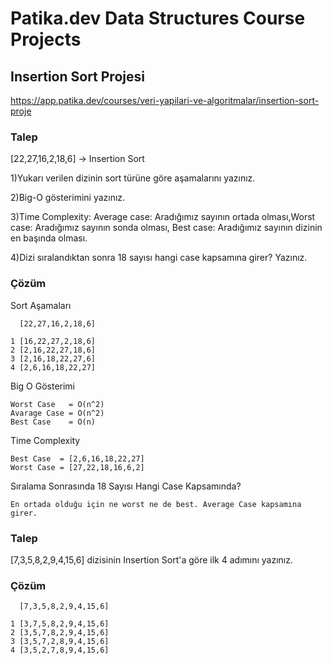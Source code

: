 # Patika.dev Data Structures Course Projects

## Insertion Sort Projesi
https://app.patika.dev/courses/veri-yapilari-ve-algoritmalar/insertion-sort-proje
### Talep
[22,27,16,2,18,6] -> Insertion Sort

1)Yukarı verilen dizinin sort türüne göre aşamalarını yazınız.

2)Big-O gösterimini yazınız.

3)Time Complexity: Average case: Aradığımız sayının ortada olması,Worst case: Aradığımız sayının sonda olması, Best case: Aradığımız sayının dizinin en başında olması.

4)Dizi sıralandıktan sonra 18 sayısı hangi case kapsamına girer? Yazınız.

### Çözüm

Sort Aşamaları
```
  [22,27,16,2,18,6]
  
1 [16,22,27,2,18,6]
2 [2,16,22,27,18,6]
3 [2,16,18,22,27,6]
4 [2,6,16,18,22,27]
```

Big O Gösterimi
```
Worst Case   = O(n^2)
Avarage Case = O(n^2)
Best Case    = O(n)
```

Time Complexity
 ```
 Best Case  = [2,6,16,18,22,27]
 Worst Case = [27,22,18,16,6,2]
 ```
 
Sıralama Sonrasında 18 Sayısı Hangi Case Kapsamında?
 ```
 En ortada olduğu için ne worst ne de best. Average Case kapsamına girer.
 ```
### Talep
[7,3,5,8,2,9,4,15,6] dizisinin Insertion Sort'a göre ilk 4 adımını yazınız.

### Çözüm
 ```
   [7,3,5,8,2,9,4,15,6]
  
1 [3,7,5,8,2,9,4,15,6]
2 [3,5,7,8,2,9,4,15,6]
3 [3,5,7,2,8,9,4,15,6]
4 [3,5,2,7,8,9,4,15,6]
```

